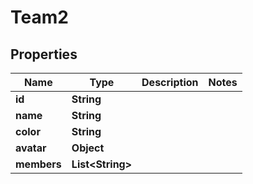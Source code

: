 

# Team2


## Properties

| Name | Type | Description | Notes |
|------------ | ------------- | ------------- | -------------|
|**id** | **String** |  |  |
|**name** | **String** |  |  |
|**color** | **String** |  |  |
|**avatar** | **Object** |  |  |
|**members** | **List&lt;String&gt;** |  |  |



